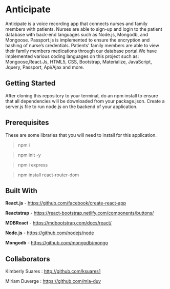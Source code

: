 # Anticipate

Anticipate is a voice recording app that connects nurses and family members with patients. Nurses are able to sign-up and login to the patient database with back-end languages such as Node.js,  Mongodb, and Mongoose. Passport.js is implemented to ensure the encryption and hashing of nurse’s credentials. Patients' family members are able to view their family members medications through our database portal.We have implemented various coding languages on this project such as: Mongoose,React.Js, HTML5, CSS, Bootstrap, Materialize, JavaScript, Jquery, Passport, Api/Ajax and more. 

## Getting Started

After cloning this repository to your terminal, do an npm install to ensure that all dependencies will be downloaded from your package.json. Create a server.js file to run node.js on the backend of your application.

## Prerequisites

These are some libraries that you will need to install for this application.

> npm i 

> npm init -y

> npm i express

>npm install react-router-dom

## Built With 

**React.js** - https://github.com/facebook/create-react-app

**Reactstrap** - https://react-bootstrap.netlify.com/components/buttons/

**MDBReact** -  https://mdbootstrap.com/docs/react/

**Node.js** - https://github.com/nodejs/node

**Mongodb** - https://github.com/mongodb/mongo

## Collaborators

Kimberly Suares : http://github.com/ksuares1

Miriam Duverge : https://github.com/mia-duv

